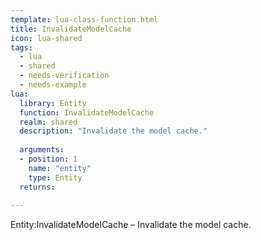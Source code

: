 ```yaml
---
template: lua-class-function.html
title: InvalidateModelCache
icon: lua-shared
tags:
  - lua
  - shared
  - needs-verification
  - needs-example
lua:
  library: Entity
  function: InvalidateModelCache
  realm: shared
  description: "Invalidate the model cache."
  
  arguments:
  - position: 1
    name: "entity"
    type: Entity
  returns:
    
---
```


<div class="lua__search__keywords">
Entity:InvalidateModelCache &#x2013; Invalidate the model cache.
</div>
